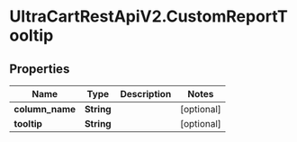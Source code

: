 # UltraCartRestApiV2.CustomReportTooltip

## Properties

Name | Type | Description | Notes
------------ | ------------- | ------------- | -------------
**column_name** | **String** |  | [optional] 
**tooltip** | **String** |  | [optional] 


